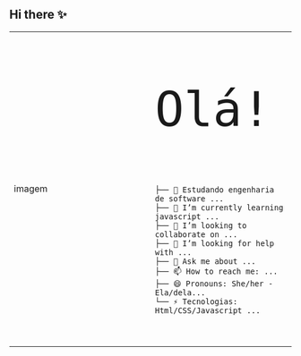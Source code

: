 ## Hi there ✨

<!--
**elens21/elens21** is a ✨ _special_ ✨ repository because its `README.md` (this file) appears on your GitHub profile.

Here are some ideas to get you started:

├── 🔭 Estudando engenharia de software ...
├── 🌱 I’m currently learning javascript ...
├── 👯 I’m looking to collaborate on ...
├── 🤔 I’m looking for help with ...
├── 💬 Ask me about ...
├── 📫 How to reach me: ...
├── 😄 Pronouns: She/her - Ela/dela...
└── ⚡ Tecnologias: Html/CSS/Javascript ...
-->
<table>
    <tr>
    <td style="width: 50%;">
      imagem
    </td>
    <td style="width: 50%; vertical-align: top;">
      <p style="font-family: monospace; font-size: 86px;">Olá!</p>

    ├── 🔭 Estudando engenharia de software ...
    ├── 🌱 I’m currently learning javascript ...
    ├── 👯 I’m looking to collaborate on ...
    ├── 🤔 I’m looking for help with ...
    ├── 💬 Ask me about ...
    ├── 📫 How to reach me: ...
    ├── 😄 Pronouns: She/her - Ela/dela...
    └── ⚡ Tecnologias: Html/CSS/Javascript ...
        
  </tr>
</table>
